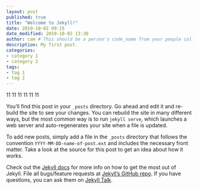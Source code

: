 ```yaml
---
layout: post
published: true
title: "Welcome to Jekyll!"
date: 2019-10-02 09:15
date_modified: 2019-10-02 13:30
author: cam # This should be a person's code_name from your people collection
description: My first post.
categories:
- category 1
- category 2
tags:
- tag 1
- tag 2
---
```


11 11 11 11 11 11

You’ll find this post in your `_posts` directory. Go ahead and edit it and re-build the site to see your changes. You can rebuild the site in many different ways, but the most common way is to run `jekyll serve`, which launches a web server and auto-regenerates your site when a file is updated.

To add new posts, simply add a file in the `_posts` directory that follows the convention `YYYY-MM-DD-name-of-post.ext` and includes the necessary front matter. Take a look at the source for this post to get an idea about how it works.

Check out the [Jekyll docs][jekyll-docs] for more info on how to get the most out of Jekyll. File all bugs/feature requests at [Jekyll’s GitHub repo][jekyll-gh]. If you have questions, you can ask them on [Jekyll Talk][jekyll-talk].

[jekyll-docs]: https://jekyllrb.com/docs/home
[jekyll-gh]:   https://github.com/jekyll/jekyll
[jekyll-talk]: https://talk.jekyllrb.com/
